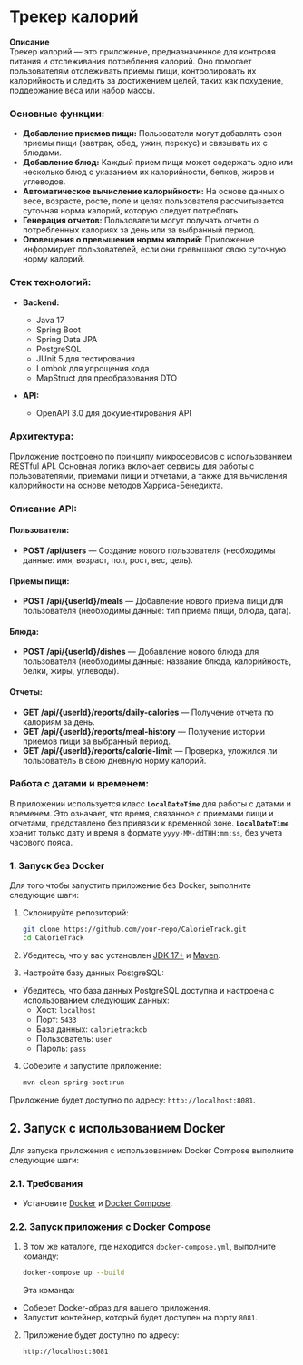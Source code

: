 # Трекер калорий

**Описание**  
Трекер калорий — это приложение, предназначенное для контроля питания и отслеживания потребления калорий. Оно помогает пользователям отслеживать приемы пищи, контролировать их калорийность и следить за достижением целей, таких как похудение, поддержание веса или набор массы.

### Основные функции:
- **Добавление приемов пищи:** Пользователи могут добавлять свои приемы пищи (завтрак, обед, ужин, перекус) и связывать их с блюдами.
- **Добавление блюд:** Каждый прием пищи может содержать одно или несколько блюд с указанием их калорийности, белков, жиров и углеводов.
- **Автоматическое вычисление калорийности:** На основе данных о весе, возрасте, росте, поле и целях пользователя рассчитывается суточная норма калорий, которую следует потреблять.
- **Генерация отчетов:** Пользователи могут получать отчеты о потребленных калориях за день или за выбранный период.
- **Оповещения о превышении нормы калорий:** Приложение информирует пользователей, если они превышают свою суточную норму калорий.

### Стек технологий:
- **Backend:**
    - Java 17
    - Spring Boot
    - Spring Data JPA
    - PostgreSQL
    - JUnit 5 для тестирования
    - Lombok для упрощения кода
    - MapStruct для преобразования DTO

- **API:**
    - OpenAPI 3.0 для документирования API

### Архитектура:
Приложение построено по принципу микросервисов с использованием RESTful API. Основная логика включает сервисы для работы с пользователями, приемами пищи и отчетами, а также для вычисления калорийности на основе методов Харриса-Бенедикта.

### Описание API:

#### Пользователи:
- **POST /api/users** — Создание нового пользователя (необходимы данные: имя, возраст, пол, рост, вес, цель).

#### Приемы пищи:
- **POST /api/{userId}/meals** — Добавление нового приема пищи для пользователя (необходимы данные: тип приема пищи, блюда, дата).

#### Блюда:
- **POST /api/{userId}/dishes** — Добавление нового блюда для пользователя (необходимы данные: название блюда, калорийность, белки, жиры, углеводы).

#### Отчеты:
- **GET /api/{userId}/reports/daily-calories** — Получение отчета по калориям за день.
- **GET /api/{userId}/reports/meal-history** — Получение истории приемов пищи за выбранный период.
- **GET /api/{userId}/reports/calorie-limit** — Проверка, уложился ли пользователь в свою дневную норму калорий.

### Работа с датами и временем:
В приложении используется класс **`LocalDateTime`** для работы с датами и временем. Это означает, что время, связанное с приемами пищи и отчетами, представлено без привязки к временной зоне. **`LocalDateTime`** хранит только дату и время в формате `yyyy-MM-ddTHH:mm:ss`, без учета часового пояса.

### 1. Запуск без Docker

Для того чтобы запустить приложение без Docker, выполните следующие шаги:

1. Склонируйте репозиторий:
    ```bash
    git clone https://github.com/your-repo/CalorieTrack.git
    cd CalorieTrack
    ```

2. Убедитесь, что у вас установлен [JDK 17+](https://adoptopenjdk.net/) и [Maven](https://maven.apache.org/).

3. Настройте базу данных PostgreSQL:
  - Убедитесь, что база данных PostgreSQL доступна и настроена с использованием следующих данных:
    - Хост: `localhost`
    - Порт: `5433`
    - База данных: `calorietrackdb`
    - Пользователь: `user`
    - Пароль: `pass`

4. Соберите и запустите приложение:
    ```bash
    mvn clean spring-boot:run
    ```

Приложение будет доступно по адресу: `http://localhost:8081`.

## 2. Запуск с использованием Docker

Для запуска приложения с использованием Docker Compose выполните следующие шаги:

### 2.1. Требования

- Установите [Docker](https://www.docker.com/) и [Docker Compose](https://docs.docker.com/compose/install/).

### 2.2. Запуск приложения с Docker Compose

1. В том же каталоге, где находится `docker-compose.yml`, выполните команду:

    ```bash
    docker-compose up --build
    ```

   Эта команда:
  - Соберет Docker-образ для вашего приложения.
  - Запустит контейнер, который будет доступен на порту `8081`.

2. Приложение будет доступно по адресу:

    ```
    http://localhost:8081
    ```